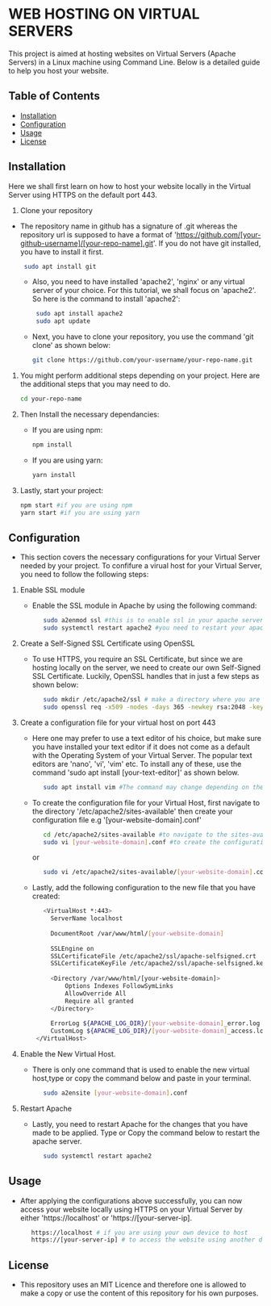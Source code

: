 # WEB HOSTING ON VIRTUAL SERVERS

This project is aimed at hosting websites on Virtual Servers (Apache Servers) in a Linux machine using Command Line. Below is a detailed guide to help you host your website.

## Table of Contents

- [Installation](#installation)
- [Configuration](#configuration)
- [Usage](#usage)
- [License](#license)

## Installation

Here we shall first learn on how to host your website locally in the Virtual Server using HTTPS on the default port 443.

1. Clone your repository
- The repository name in github has a signature of .git whereas the repository url is supposed to have a format of 'https://github.com/[your-github-username]/[your-repo-name].git'.
  If you do not have git installed, you have to install it first.
     ```bash
      sudo apt install git
     ```
   - Also, you need to have installed 'apache2', 'nginx' or any virtual server of your choice. For this tutorial, we shall focus on 'apache2'. So here is the command to install 'apache2':
     ```bash
      sudo apt install apache2
      sudo apt update
     ```
     
   - Next, you have to clone your repository, you use the command 'git clone' as shown below:
      ```bash
      git clone https://github.com/your-username/your-repo-name.git
      ```
1. You might perform additional steps depending on your project. Here are the additional steps that you may need to do.
      ```bash
      cd your-repo-name
      ```
2. Then Install the necessary dependancies:
   - If you are using npm:
      ```bash
      npm install
      ```
   - If you are using yarn:
       ```bash
      yarn install
       ```

3. Lastly, start your project:
   ```bash
   npm start #if you are using npm
   yarn start #if you are using yarn
   ```

## Configuration
 - This section covers the necessary configurations for your Virtual Server needed by your project. To confifure a virual host for your Virtual Server, you need to follow the following steps:

1. Enable SSL module
      - Enable the SSL module in Apache by using the following command:
        ```bash
           sudo a2enmod ssl #this is to enable ssl in your apache server
           sudo systemctl restart apache2 #you need to restart your apache server for your changes to be applied
        ```
2. Create a Self-Signed SSL Certificate using OpenSSL
      - To use HTTPS, you require an SSL Certificate, but since we are hosting locally on the server, we need to create our own Self-Signed SSL Certificate. Luckily, OpenSSL handles that in just a few            steps as shown below:
         ```bash
            sudo mkdir /etc/apache2/ssl # make a directory where you are going to save your self-signed certificate
            sudo openssl req -x509 -nodes -days 365 -newkey rsa:2048 -keyout /etc/apache2/ssl/apache-selfsigned.key -out /etc/apache2/ssl/apache-selfsigned.crt # generate and save the SSL key
         ```
         
3. Create a configuration file for your virtual host on port 443
   - Here one may prefer to use a text editor of his choice, but make sure you have installed your text editor if it does not come as a default with the Operating System of your Virtual Server. The            popular text editors are 'nano', 'vi', 'vim' etc. To install any of these, use the command 'sudo apt install [your-text-editor]' as shown below.
     ```bash
        sudo apt install vim #The command may change depending on the Linux distro of your Virtual Server
     ```

   - To create the configuration file for your Virtual Host, first navigate to the directory '/etc/apache2/sites-available' then create your configuration file e.g '[your-website-domain].conf'
     ```bash
        cd /etc/apache2/sites-available #to navigate to the sites-available specific directory
        sudo vi [your-website-domain].conf #to create the configuration file using vi, you can use nano in place of vi
     ```

     or

     ```bash
        sudo vi /etc/apache2/sites-available/[your-website-domain].conf #create your configuration file in one command
      ```
   - Lastly, add the following configuration to the new file that you have created:
     ```bash
        <VirtualHost *:443>
          ServerName localhost
      
          DocumentRoot /var/www/html/[your-website-domain]
      
          SSLEngine on
          SSLCertificateFile /etc/apache2/ssl/apache-selfsigned.crt
          SSLCertificateKeyFile /etc/apache2/ssl/apache-selfsigned.key
      
          <Directory /var/www/html/[your-website-domain]>
              Options Indexes FollowSymLinks
              AllowOverride All
              Require all granted
          </Directory>
      
          ErrorLog ${APACHE_LOG_DIR}/[your-website-domain]_error.log
          CustomLog ${APACHE_LOG_DIR}/[your-website-domain]_access.log combined
      </VirtualHost>
     ```

4. Enable the New Virtual Host.
   - There is only one command that is used to enable the new virtual host,type or copy the command below and paste in your terminal.
     ```bash
        sudo a2ensite [your-website-domain].conf
      ```

5. Restart Apache
   - Lastly, you need to restart Apache for the changes that you have made to be applied. Type or Copy the command below to restart the apache server.
     ```bash
        sudo systemctl restart apache2
     ```

## Usage
   - After applying the configurations above successfully, you can now access your website locally using HTTPS on your Virtual Server by either 'https://localhost' or 'https://[your-server-ip].
     ```bash
        https://localhost # if you are using your own device to host
        https://[your-server-ip] # to access the website using another device
     ```
## License
  - This repository uses an MIT Licence and therefore one is allowed to make a copy or use the content of this repository for his own purposes.

      
  
